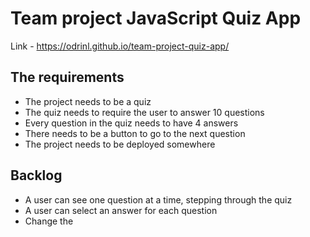 # Team project JavaScript Quiz App
Link - https://odrinl.github.io/team-project-quiz-app/

## The requirements

- The project needs to be a quiz
- The quiz needs to require the user to answer 10 questions
- Every question in the quiz needs to have 4 answers
- There needs to be a button to go to the next question
- The project needs to be deployed somewhere

## Backlog

- A user can see one question at a time, stepping through the quiz
- A user can select an answer for each question
- Change the <title>
- add a favicon
- A user can see what the correct answer is after they selected their answer.
- A user can see their score update in real-time as they select answers
- A user can refresh the page and still have his/her given answers available
- A user can "skip" the question and learn the correct answer, this forfeits the question
- Transition between pages or question look fancy like TypeForm for example


